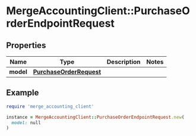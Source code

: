 # MergeAccountingClient::PurchaseOrderEndpointRequest

## Properties

| Name | Type | Description | Notes |
| ---- | ---- | ----------- | ----- |
| **model** | [**PurchaseOrderRequest**](PurchaseOrderRequest.md) |  |  |

## Example

```ruby
require 'merge_accounting_client'

instance = MergeAccountingClient::PurchaseOrderEndpointRequest.new(
  model: null
)
```

